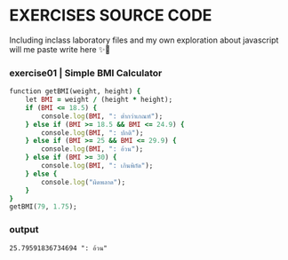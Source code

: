 # EXERCISES SOURCE CODE
Including inclass laboratory files and my own exploration about javascript will me paste write here  :sparkles::triangular_flag_on_post:
### exercise01 | Simple BMI Calculator 
```ruby
function getBMI(weight, height) {
    let BMI = weight / (height * height);
    if (BMI <= 18.5) {
        console.log(BMI, ": ต่ำกว่าเกณฑ์");
    } else if (BMI >= 18.5 && BMI <= 24.9) {
        console.log(BMI, ": ปกติ");
    } else if (BMI >= 25 && BMI <= 29.9) {
        console.log(BMI, ": อ้วน");
    } else if (BMI >= 30) {
        console.log(BMI, ": เกินพิกัด");
    } else {
        console.log("ผิดพลาด");
    }
}
getBMI(79, 1.75);
```
### output 
``` output 
25.79591836734694 ": อ้วน"
```
